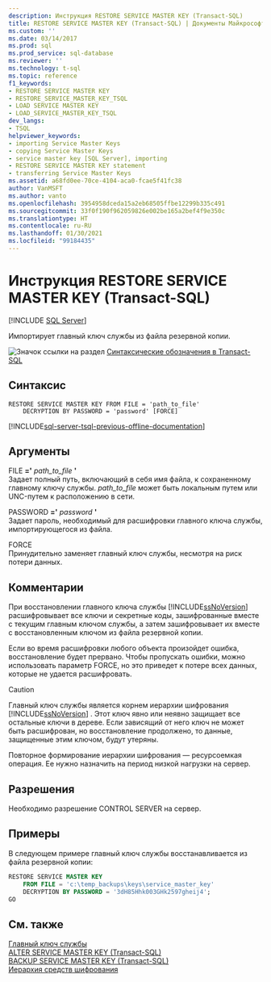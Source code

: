 ```yaml
---
description: Инструкция RESTORE SERVICE MASTER KEY (Transact-SQL)
title: RESTORE SERVICE MASTER KEY (Transact-SQL) | Документы Майкрософт
ms.custom: ''
ms.date: 03/14/2017
ms.prod: sql
ms.prod_service: sql-database
ms.reviewer: ''
ms.technology: t-sql
ms.topic: reference
f1_keywords:
- RESTORE SERVICE MASTER KEY
- RESTORE_SERVICE_MASTER_KEY_TSQL
- LOAD SERVICE MASTER KEY
- LOAD_SERVICE_MASTER_KEY_TSQL
dev_langs:
- TSQL
helpviewer_keywords:
- importing Service Master Keys
- copying Service Master Keys
- service master key [SQL Server], importing
- RESTORE SERVICE MASTER KEY statement
- transferring Service Master Keys
ms.assetid: a68fd0ee-70ce-4104-aca0-fcae5f41fc38
author: VanMSFT
ms.author: vanto
ms.openlocfilehash: 3954958dceda15a2eb68505ffbe12299b335c491
ms.sourcegitcommit: 33f0f190f962059826e002be165a2bef4f9e350c
ms.translationtype: HT
ms.contentlocale: ru-RU
ms.lasthandoff: 01/30/2021
ms.locfileid: "99184435"
---
```

# <a name="restore-service-master-key-transact-sql"></a>Инструкция RESTORE SERVICE MASTER KEY (Transact-SQL)
[!INCLUDE [SQL Server](../../includes/applies-to-version/sqlserver.md)]

  Импортирует главный ключ службы из файла резервной копии.  
  
 ![Значок ссылки на раздел](../../database-engine/configure-windows/media/topic-link.gif "Значок ссылки на раздел") [Синтаксические обозначения в Transact-SQL](../../t-sql/language-elements/transact-sql-syntax-conventions-transact-sql.md)  
  
## <a name="syntax"></a>Синтаксис  
  
```syntaxsql
RESTORE SERVICE MASTER KEY FROM FILE = 'path_to_file'   
    DECRYPTION BY PASSWORD = 'password' [FORCE]  
```  
  
[!INCLUDE[sql-server-tsql-previous-offline-documentation](../../includes/sql-server-tsql-previous-offline-documentation.md)]

## <a name="arguments"></a>Аргументы
 FILE **='** _path\_to\_file_ **'**  
 Задает полный путь, включающий в себя имя файла, к сохраненному главному ключу службы. *path_to_file* может быть локальным путем или UNC-путем к расположению в сети.  
  
 PASSWORD **='** _password_ **'**  
 Задает пароль, необходимый для расшифровки главного ключа службы, импортирующегося из файла.  
  
 FORCE  
 Принудительно заменяет главный ключ службы, несмотря на риск потери данных.  
  
## <a name="remarks"></a>Комментарии  
 При восстановлении главного ключа службы [!INCLUDE[ssNoVersion](../../includes/ssnoversion-md.md)] расшифровывает все ключи и секретные коды, зашифрованные вместе с текущим главным ключом службы, а затем зашифровывает их вместе с восстановленным ключом из файла резервной копии.  
  
 Если во время расшифровки любого объекта произойдет ошибка, восстановление будет прервано. Чтобы пропускать ошибки, можно использовать параметр FORCE, но это приведет к потере всех данных, которые не удается расшифровать.  
  
> [!CAUTION]  
>  Главный ключ службы является корнем иерархии шифрования [!INCLUDE[ssNoVersion](../../includes/ssnoversion-md.md)] . Этот ключ явно или неявно защищает все остальные ключи в дереве. Если зависящий от него ключ не может быть расшифрован, но восстановление продолжено, то данные, защищенные этим ключом, будут утеряны.  
  
 Повторное формирование иерархии шифрования — ресурсоемкая операция. Ее нужно назначить на период низкой нагрузки на сервер.  
  
## <a name="permissions"></a>Разрешения  
 Необходимо разрешение CONTROL SERVER на сервер.  
  
## <a name="examples"></a>Примеры  
 В следующем примере главный ключ службы восстанавливается из файла резервной копии:  
  
```sql  
RESTORE SERVICE MASTER KEY   
    FROM FILE = 'c:\temp_backups\keys\service_master_key'   
    DECRYPTION BY PASSWORD = '3dH85Hhk003GHk2597gheij4';  
GO  
```  
  
## <a name="see-also"></a>См. также  
 [Главный ключ службы](../../relational-databases/security/encryption/sql-server-and-database-encryption-keys-database-engine.md)   
 [ALTER SERVICE MASTER KEY (Transact-SQL)](../../t-sql/statements/alter-service-master-key-transact-sql.md)   
 [BACKUP SERVICE MASTER KEY (Transact-SQL)](../../t-sql/statements/backup-service-master-key-transact-sql.md)   
 [Иерархия средств шифрования](../../relational-databases/security/encryption/encryption-hierarchy.md)